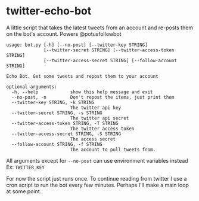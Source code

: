 # twitter-echo-bot
A little script that takes the latest tweets from an account and re-posts them on the bot's account. Powers @potusfollowbot

```
usage: bot.py [-h] [--no-post] [--twitter-key STRING]
              [--twitter-secret STRING] [--twitter-access-token STRING]
              [--twitter-access-secret STRING] [--follow-account STRING]

Echo Bot. Get some tweets and repost them to your account

optional arguments:
  -h, --help            show this help message and exit
  --no-post, -n         Don't repost the items, just print them
  --twitter-key STRING, -k STRING
                        The twitter api key
  --twitter-secret STRING, -s STRING
                        The twitter api secret
  --twitter-access-token STRING, -T STRING
                        The twitter access token
  --twitter-access-secret STRING, -S STRING
                        The access secret
  --follow-account STRING, -f STRING
                        The account to pull tweets from.
```

All arguments except for `--no-post` can use environment variables instead
Ex: `TWITTER_KEY`

For now the script just runs once. To continue reading from twitter I use
a cron script to run the bot every few minutes. Perhaps I'll make a main 
loop at some point.
